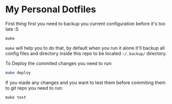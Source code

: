 # My Personal Dotfiles

First thing first you need to backup you current configuration before it's too late :S

```
make
```

`make` will help you to do that, by default when you run it alone it'll backup all config files and directory inside this repo to be located `~/.backup/` directory.


To Deploy the commited changes you need to run:

```bash
make deploy
```

If you made any changes and you want to test them before commiting them to git repo you need to run:

```
make test
```
